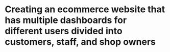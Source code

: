 # Creating an ecommerce website that has multiple dashboards for different users divided into customers, staff, and shop owners
